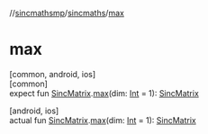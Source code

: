 //[sincmathsmp](../../index.md)/[sincmaths](index.md)/[max](max.md)

# max

[common, android, ios]\
[common]\
expect fun [SincMatrix](-sinc-matrix/index.md).[max](max.md)(dim: [Int](https://kotlinlang.org/api/latest/jvm/stdlib/kotlin/-int/index.html) = 1): [SincMatrix](-sinc-matrix/index.md)

[android, ios]\
actual fun [SincMatrix](-sinc-matrix/index.md).[max](max.md)(dim: [Int](https://kotlinlang.org/api/latest/jvm/stdlib/kotlin/-int/index.html) = 1): [SincMatrix](-sinc-matrix/index.md)
